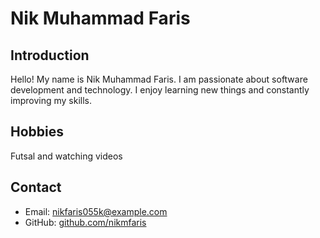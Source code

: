# Nik Muhammad Faris

## Introduction
Hello! My name is Nik Muhammad Faris. I am passionate about software development and technology. I enjoy learning new things and constantly improving my skills.

## Hobbies
Futsal and watching videos

## Contact
- Email: nikfaris055k@example.com
- GitHub: [github.com/nikmfaris](https://github.com/nikmfaris)

